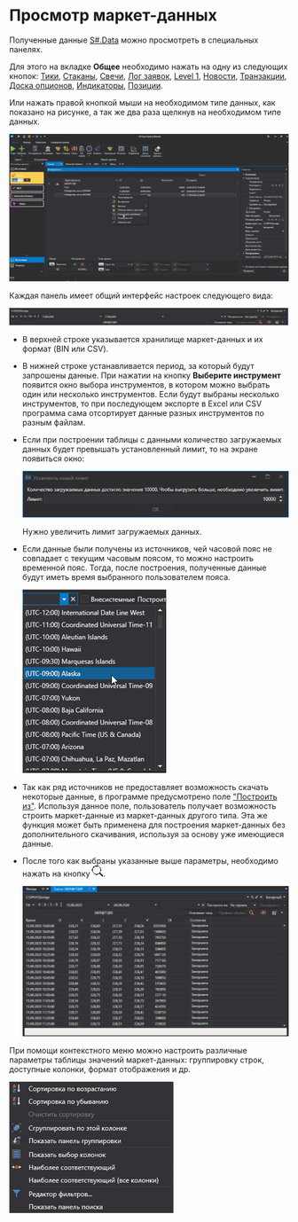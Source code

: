 # Просмотр маркет\-данных

Полученные данные [S\#.Data](Hydra.md) можно просмотреть в специальных панелях. 

Для этого на вкладке **Общее** необходимо нажать на одну из следующих кнопок: [Тики](HydraExportTrades.md), [Стаканы](HydraExportDepth.md), [Свечи](HydraCandles.md), [Лог заявок](HydraExportOrderLog.md), [Level 1](HydraExportSecurityChange.md), [Новости](HydraExportNews.md), [Транзакции](HydraExportExecution.md), [Доска опционов](hydra_options.md), [Индикаторы](Hydra_export_indicator.md), [Позиции](Hydra_export_position.md). 

Или нажать правой кнопкой мыши на необходимом типе данных, как показано на рисунке, а так же два раза щелкнув на необходимом типе данных.

![hydra view export](../images/hydra_view_export.png)

Каждая панель имеет общий интерфейс настроек следующего вида:

![hydra export 00](../images/hydra_export_00.png)

- В верхней строке указывается хранилище маркет\-данных и их формат (BIN или CSV).
- В нижней строке устанавливается период, за который будут запрошены данные. При нажатии на кнопку **Выберите инструмент** появится окно выбора инструментов, в котором можно выбрать один или несколько инструментов. Если будут выбраны несколько инструментов, то при последующем экспорте в Excel или CSV программа сама отсортирует данные разных инструментов по разным файлам. 
- Если при построении таблицы с данными количество загружаемых данных будет превышать установленный лимит, то на экране появиться окно:

  ![hydra tick limit](../images/hydra_tick_limit.png)

  Нужно увеличить лимит загружаемых данных.
- Если данные были получены из источников, чей часовой пояс не совпадает с текущим часовым поясом, то можно настроить временной пояс. Тогда, после построения, полученные данные будут иметь время выбранного пользователем пояса. 

  ![hydra TZ](../images/hydra_TZ.png)
- Так как ряд источников не предоставляет возможность скачать некоторые данные, в программе предусмотрено поле ["Построить из"](HydraUsingDifferentTypesMarketData.md). Используя данное поле, пользователь получает возможность строить маркет\-данные из маркет\-данных другого типа. Эта же функция может быть применена для построения маркет\-данных без дополнительного скачивания, используя за основу уже имеющиеся данные. 
- После того как выбраны указанные выше параметры, необходимо нажать на кнопку ![hydra find](../images/hydra_find.png).

  ![hydra candles tf](../images/hydra_candles_tf.png)

При помощи контекстного меню можно настроить различные параметры таблицы значений маркет\-данных: группировку строк, доступные колонки, формат отображения и др.

![hydra export context](../images/hydra_export_context.png)
